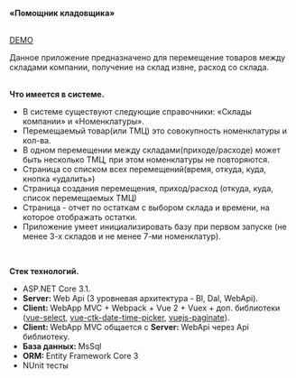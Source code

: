 <b>«Помощник кладовщика»</b><br><br>

<a target="_blank" href="http://sa.eddcher.ru/">DEMO</a>

Данное приложение предназначено для перемещение товаров между складами компании, получение на склад извне, расход со склада. <br><br>
<p class="card-subtitle mb-1">
  <b>Что имеется в системе.</b>
</p>
<ul>
  <li>В системе существуют следующие справочники: «Склады компании» и «Номенклатуры».</li>
  <li>Перемещаемый товар(или ТМЦ) это совокупность номенклатуры и кол-ва.</li>
  <li>В одном перемещении между складами(приходе/расходе) может быть несколько ТМЦ, при этом номенклатуры не повторяются.</li>
  <li>Страница со списком всех перемещений(время, откуда, куда, кнопка «удалить»)</li>
  <li>Страница создания перемещения, приход/расход (откуда, куда, список перемещаемых ТМЦ)</li>
  <li>Страница - отчет по остаткам с выбором склада и времени, на которое отображать остатки.</li>
  <li>Приложение умеет инициализировать базу при первом запуске (не менее 3-х складов и не менее 7-ми номенклатур).</li>
</ul>

<br>

<p class="card-subtitle mb-1">
  <b>Стек технологий.</b>
</p>
<ul>
  <li>ASP.NET Core 3.1.</li>
  <li><b>Server: </b> Web Api (3 уровневая архитектура - Bl, Dal, WebApi).</li>
  <li><b>Client: </b> WebApp MVC + Webpack + Vue 2 + Vuex + доп. библиотеки
    (<a target="_blank" href="https://github.com/sagalbot/vue-select">vue-select</a>, 
    <a target="_blank" href="https://github.com/chronotruck/vue-ctk-date-time-picker">vue-ctk-date-time-picker</a>,
    <a target="_blank" href="https://github.com/lokyoung/vuejs-paginate">vuejs-paginate</a>).
  </li>
  <li><b>Client: </b>WebApp MVC общается с <b>Server: </b> WebApi через Api библиотеку.</li>
  <li><b>База данных: </b> MsSql</li>
  <li><b>ORM: </b> Entity Framework Core 3</li>
  <li>NUnit тесты</li>
</ul>
